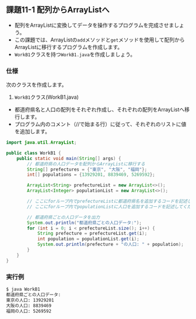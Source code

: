## 課題11-1 配列からArrayListへ

- 配列をArrayListに変換してデータを操作するプログラムを完成させましょう。
- この課題では、ArrayListの`add`メソッドと`get`メソッドを使用して配列からArrayListに移行するプログラムを作成します。
- `WorkB1`クラスを持つ`WorkB1.java`を作成しましょう。

### 仕様

次のクラスを作成します。

1. `WorkB1`クラス(WorkB1.java)

- 都道府県名と人口の配列をそれぞれ作成し、それぞれの配列をArrayListへ移行します。
- プログラム内のコメント（//で始まる行）に従って、それぞれのリストに値を追加します。

```java
import java.util.ArrayList;

public class WorkB1 {
    public static void main(String[] args) {
        // 都道府県の人口データを配列からArrayListに移行する
        String[] prefectures = {"東京", "大阪", "福岡"};
        int[] populations = {13929201, 8839469, 5269592};

        ArrayList<String> prefectureList = new ArrayList<>();
        ArrayList<Integer> populationList = new ArrayList<>();

        // ここにforループ内でprefectureListに都道府県名を追加するコードを記述してください。
        // ここにforループ内でpopulationListに人口を追加するコードを記述してください。

        // 都道府県ごとの人口データを出力
        System.out.println("都道府県ごとの人口データ:");
        for (int i = 0; i < prefectureList.size(); i++) {
            String prefecture = prefectureList.get(i);
            int population = populationList.get(i);
            System.out.println(prefecture + "の人口: " + population);
        }
    }
}
```

### 実行例

```sh
$ java WorkB1
都道府県ごとの人口データ:
東京の人口: 13929201
大阪の人口: 8839469
福岡の人口: 5269592
```